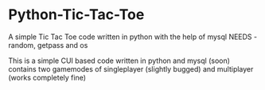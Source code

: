 # Python-Tic-Tac-Toe
A simple Tic Tac Toe code written in python with the help of mysql
NEEDS - random, getpass and os

This is a simple CUI based code written in python and mysql (soon) contains two gamemodes of singleplayer (slightly bugged) and multiplayer (works completely fine)
